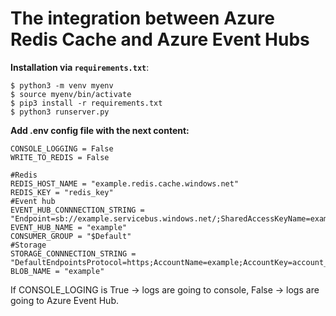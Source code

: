 # The integration between Azure Redis Cache and Azure Event Hubs


**Installation via `requirements.txt`**:

```shell
$ python3 -m venv myenv
$ source myenv/bin/activate
$ pip3 install -r requirements.txt
$ python3 runserver.py
```


**Add .env сonfig file with the next content:**
```
CONSOLE_LOGGING = False
WRITE_TO_REDIS = False

#Redis
REDIS_HOST_NAME = "example.redis.cache.windows.net"
REDIS_KEY = "redis_key"
#Event hub
EVENT_HUB_CONNNECTION_STRING = "Endpoint=sb://example.servicebus.windows.net/;SharedAccessKeyName=example;SharedAccessKey=shared_key"
EVENT_HUB_NAME = "example"
CONSUMER_GROUP = "$Default"
#Storage
STORAGE_CONNNECTION_STRING = "DefaultEndpointsProtocol=https;AccountName=example;AccountKey=account_key;EndpointSuffix=core.windows.net"
BLOB_NAME = "example"
```

If CONSOLE_LOGING is True -> logs are going to console, False -> logs are going to Azure Event Hub.